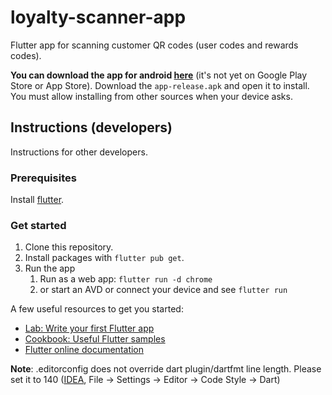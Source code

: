# loyalty-scanner-app

Flutter app for scanning customer QR codes (user codes and rewards codes).

**You can download the app for android [here](https://github.com/toppev/loyalty-scanner-app/releases)** (it's not yet on Google Play Store
or App Store). Download the `app-release.apk` and open it to install. You must allow installing from other sources when your device asks.

## Instructions (developers)

Instructions for other developers.

### Prerequisites

Install [flutter](https://flutter.dev/docs/get-started/install).

### Get started

1. Clone this repository.
2. Install packages with `flutter pub get`.
3. Run the app
   1. Run as a web app: `flutter run -d chrome`
   2. or start an AVD or connect your device and see `flutter run`

A few useful resources to get you started:

- [Lab: Write your first Flutter app](https://flutter.dev/docs/get-started/codelab)
- [Cookbook: Useful Flutter samples](https://flutter.dev/docs/cookbook)
- [Flutter online documentation](https://flutter.dev/docs)


**Note**: .editorconfig does not override dart plugin/dartfmt line length.
Please set it to 140 ([IDEA](jetbrains://idea/settings?name=Editor--Code+Style--Dart), File -> Settings -> Editor -> Code Style -> Dart)

